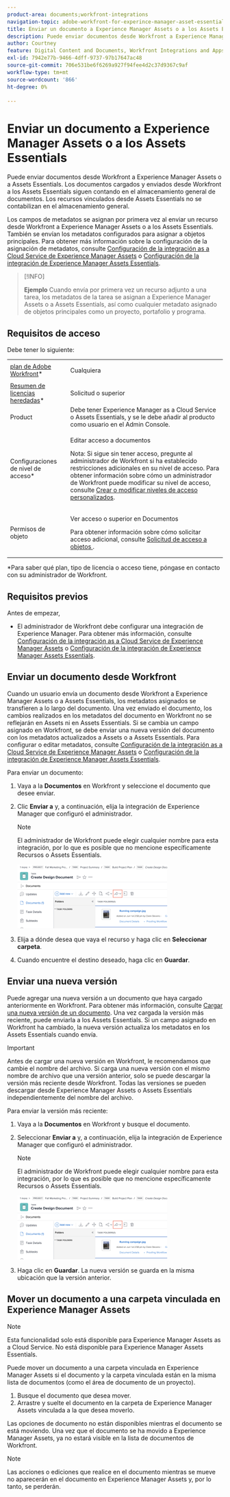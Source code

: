 ```yaml
---
product-area: documents;workfront-integrations
navigation-topic: adobe-workfront-for-experince-manager-asset-essentials
title: Enviar un documento a Experience Manager Assets o a los Assets Essentials
description: Puede enviar documentos desde Workfront a Experience Manager Assets o a Assets Essentials. Los documentos cargados y enviados desde Workfront a los Assets Essentials siguen contando en el almacenamiento general de documentos. Los recursos vinculados desde Assets Essentials no se contabilizan en el almacenamiento general.
author: Courtney
feature: Digital Content and Documents, Workfront Integrations and Apps
exl-id: 7942e77b-9466-4dff-9737-97b17647ac48
source-git-commit: 706e531be6f6269a927f94fee4d2c37d9367c9af
workflow-type: tm+mt
source-wordcount: '866'
ht-degree: 0%

---
```


# Enviar un documento a Experience Manager Assets o a los Assets Essentials

Puede enviar documentos desde Workfront a Experience Manager Assets o a Assets Essentials. Los documentos cargados y enviados desde Workfront a los Assets Essentials siguen contando en el almacenamiento general de documentos. Los recursos vinculados desde Assets Essentials no se contabilizan en el almacenamiento general.

Los campos de metadatos se asignan por primera vez al enviar un recurso desde Workfront a Experience Manager Assets o a los Assets Essentials. También se envían los metadatos configurados para asignar a objetos principales. Para obtener más información sobre la configuración de la asignación de metadatos, consulte [Configuración de la integración as a Cloud Service de Experience Manager Assets](/help/quicksilver/administration-and-setup/configure-integrations/configure-aacs-integration.md) o [Configuración de la integración de Experience Manager Assets Essentials](/help/quicksilver/documents/adobe-workfront-for-experience-manager-assets-essentials/setup-asset-essentials.md).

>[!INFO]
>
>**Ejemplo** Cuando envía por primera vez un recurso adjunto a una tarea, los metadatos de la tarea se asignan a Experience Manager Assets o a Assets Essentials, así como cualquier metadato asignado de objetos principales como un proyecto, portafolio y programa.

## Requisitos de acceso

Debe tener lo siguiente:

<table style="table-layout:auto"> 
 <col> 
 <col> 
 <tbody> 
  <tr> 
   <td role="rowheader"><a href="https://www.workfront.com/plans" target="_blank">plan de Adobe Workfront</a>*</td> 
   <td> <p> Cualquiera</p> </td> 
  </tr> 
  <tr> 
   <td role="rowheader"><a href="../../administration-and-setup/add-users/access-levels-and-object-permissions/wf-licenses.md" class="MCXref xref">Resumen de licencias heredadas</a>*</td> 
   <td> <p>Solicitud o superior</p> </td> 
  </tr> 
  <tr> 
   <td role="rowheader">Product</td> 
   <td>Debe tener Experience Manager as a Cloud Service o Assets Essentials, y se le debe añadir al producto como usuario en el Admin Console.
</td> 
  </tr> 
  <tr> 
   <td role="rowheader">Configuraciones de nivel de acceso*</td> 
   <td> <p>Editar acceso a documentos</p> <p>Nota: Si sigue sin tener acceso, pregunte al administrador de Workfront si ha establecido restricciones adicionales en su nivel de acceso. Para obtener información sobre cómo un administrador de Workfront puede modificar su nivel de acceso, consulte <a href="../../administration-and-setup/add-users/configure-and-grant-access/create-modify-access-levels.md" class="MCXref xref">Crear o modificar niveles de acceso personalizados</a>.</p> </td> 
  </tr> 
  <tr> 
   <td role="rowheader">Permisos de objeto</td> 
   <td> <p>Ver acceso o superior en Documentos</p> <p>Para obtener información sobre cómo solicitar acceso adicional, consulte <a href="../../workfront-basics/grant-and-request-access-to-objects/request-access.md" class="MCXref xref">Solicitud de acceso a objetos </a>.</p> </td> 
  </tr> 
 </tbody> 
</table>

&#42;Para saber qué plan, tipo de licencia o acceso tiene, póngase en contacto con su administrador de Workfront.

## Requisitos previos

Antes de empezar,

* El administrador de Workfront debe configurar una integración de Experience Manager. Para obtener más información, consulte [Configuración de la integración as a Cloud Service de Experience Manager Assets](/help/quicksilver/administration-and-setup/configure-integrations/configure-aacs-integration.md) o [Configuración de la integración de Experience Manager Assets Essentials](/help/quicksilver/documents/adobe-workfront-for-experience-manager-assets-essentials/setup-asset-essentials.md).


## Enviar un documento desde Workfront

Cuando un usuario envía un documento desde Workfront a Experience Manager Assets o a Assets Essentials, los metadatos asignados se transfieren a lo largo del documento. Una vez enviado el documento, los cambios realizados en los metadatos del documento en Workfront no se reflejarán en Assets ni en Assets Essentials. Si se cambia un campo asignado en Workfront, se debe enviar una nueva versión del documento con los metadatos actualizados a Assets o a Assets Essentials. Para configurar o editar metadatos, consulte [Configuración de la integración as a Cloud Service de Experience Manager Assets](/help/quicksilver/administration-and-setup/configure-integrations/configure-aacs-integration.md) o [Configuración de la integración de Experience Manager Assets Essentials](../../documents/adobe-workfront-for-experience-manager-assets-essentials/setup-asset-essentials.md).

Para enviar un documento:

1. Vaya a la **Documentos** en Workfront y seleccione el documento que desee enviar.
1. Clic **Enviar a** y, a continuación, elija la integración de Experience Manager que configuró el administrador.

   >[!NOTE]
   >
   >El administrador de Workfront puede elegir cualquier nombre para esta integración, por lo que es posible que no mencione específicamente Recursos o Assets Essentials.

   ![](assets/copy-of-send-to-in-toolbar-350x149.png)

1. Elija a dónde desea que vaya el recurso y haga clic en **Seleccionar carpeta**.
1. Cuando encuentre el destino deseado, haga clic en **Guardar**.

## Enviar una nueva versión

Puede agregar una nueva versión a un documento que haya cargado anteriormente en Workfront. Para obtener más información, consulte [Cargar una nueva versión de un documento](../../documents/managing-documents/upload-new-document-version.md). Una vez cargada la versión más reciente, puede enviarla a los Assets Essentials. Si un campo asignado en Workfront ha cambiado, la nueva versión actualiza los metadatos en los Assets Essentials cuando envía.

>[!IMPORTANT]
>
>Antes de cargar una nueva versión en Workfront, le recomendamos que cambie el nombre del archivo. Si carga una nueva versión con el mismo nombre de archivo que una versión anterior, solo se puede descargar la versión más reciente desde Workfront. Todas las versiones se pueden descargar desde Experience Manager Assets o Assets Essentials independientemente del nombre del archivo.

Para enviar la versión más reciente:

1. Vaya a la **Documentos** en Workfront y busque el documento.
1. Seleccionar **Enviar a** y, a continuación, elija la integración de Experience Manager que configuró el administrador.

   >[!NOTE]
   >
   >El administrador de Workfront puede elegir cualquier nombre para esta integración, por lo que es posible que no mencione específicamente Recursos o Assets Essentials.

   ![](assets/copy-of-send-to-in-toolbar-350x149.png)

1. Haga clic en **Guardar**. La nueva versión se guarda en la misma ubicación que la versión anterior.

## Mover un documento a una carpeta vinculada en Experience Manager Assets

>[!NOTE]
>
>Esta funcionalidad solo está disponible para Experience Manager Assets as a Cloud Service. No está disponible para Experience Manager Assets Essentials.

Puede mover un documento a una carpeta vinculada en Experience Manager Assets si el documento y la carpeta vinculada están en la misma lista de documentos (como el área de documento de un proyecto).

1. Busque el documento que desea mover.
1. Arrastre y suelte el documento en la carpeta de Experience Manager Assets vinculada a la que desea moverlo.

Las opciones de documento no están disponibles mientras el documento se está moviendo. Una vez que el documento se ha movido a Experience Manager Assets, ya no estará visible en la lista de documentos de Workfront.

>[!NOTE]
>
> Las acciones o ediciones que realice en el documento mientras se mueve no aparecerán en el documento en Experience Manager Assets y, por lo tanto, se perderán.

